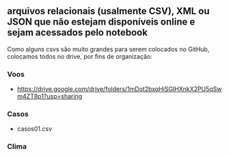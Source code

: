## arquivos relacionais (usalmente CSV), XML ou JSON que não estejam disponíveis online e sejam acessados pelo notebook
Como alguns csvs são muito grandes para serem colocados no GitHub, colocamos todos no drive, por fins de organização:

### Voos
- https://drive.google.com/drive/folders/1mDot2bxqHiSGIHXnkX2PU5qSwm4ZT8p1?usp=sharing

### Casos
- casos01.csv

### Clima
